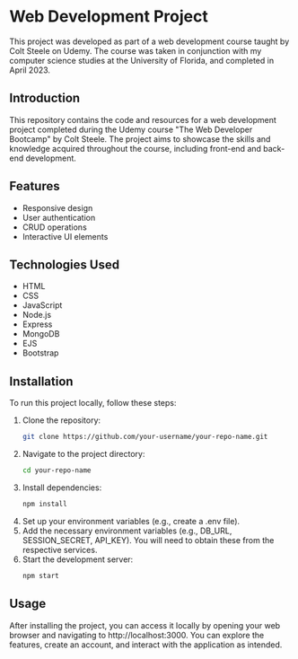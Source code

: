 # Web Development Project

This project was developed as part of a web development course taught by Colt Steele on Udemy. The course was taken in conjunction with my computer science studies at the University of Florida, and completed in April 2023.

## Introduction

This repository contains the code and resources for a web development project completed during the Udemy course "The Web Developer Bootcamp" by Colt Steele. The project aims to showcase the skills and knowledge acquired throughout the course, including front-end and back-end development.

## Features

- Responsive design
- User authentication
- CRUD operations
- Interactive UI elements

## Technologies Used

- HTML
- CSS
- JavaScript
- Node.js
- Express
- MongoDB
- EJS
- Bootstrap

## Installation

To run this project locally, follow these steps:

1. Clone the repository:
   ```bash
   git clone https://github.com/your-username/your-repo-name.git
2. Navigate to the project directory:
   ```bash
   cd your-repo-name
3. Install dependencies:
   ```bash
   npm install
4. Set up your environment variables (e.g., create a .env file).
5. Add the necessary environment variables (e.g., DB_URL, SESSION_SECRET, API_KEY). You will need to obtain these from the respective services.
6. Start the development server:
   ```bash
   npm start

## Usage
  
After installing the project, you can access it locally by opening your web browser and navigating to http://localhost:3000. You can explore the features, create an account, and interact with the application as intended.
